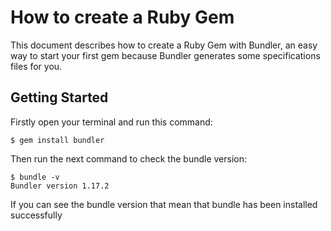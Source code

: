 # How to create a Ruby Gem

This document describes how to create a Ruby Gem with Bundler, an easy way to start your first gem because Bundler generates some specifications files for you.

## Getting Started
Firstly open your terminal and run this command:

    $ gem install bundler
    
Then run the next command to check the bundle version:

    $ bundle -v
    Bundler version 1.17.2

If you can see the bundle version that mean that bundle has been installed successfully